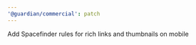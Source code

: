 ```yaml
---
'@guardian/commercial': patch
---
```


Add Spacefinder rules for rich links and thumbnails on mobile
